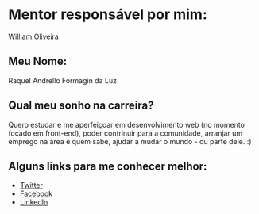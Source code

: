 # Mentor responsável por mim:

[William Oliveira](/profiles/mentors/profiles/william_oliveira.md)

## Meu Nome:

Raquel Andrello Formagin da Luz

## Qual meu sonho na carreira?

Quero estudar e me aperfeiçoar em desenvolvimento web (no momento focado em front-end), poder contrinuir para a comunidade, arranjar um emprego na área e quem sabe, ajudar a mudar o mundo - ou parte dele. :)

## Alguns links para me conhecer melhor:

- [Twitter](http://www.twitter.com/kellfluz)
- [Facebook](http://www.facebook.com/kell.fluz)
- [LinkedIn](https://br.linkedin.com/in/raquel-andrello-formagin-da-luz-93136126)
